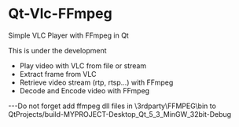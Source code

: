 # Qt-Vlc-FFmpeg
Simple VLC Player with FFmpeg in Qt

This is under the development

- Play video with VLC from file or stream
- Extract frame from VLC
- Retrieve video stream (rtp, rtsp...) with FFmpeg
- Decode and Encode video with FFmpeg

---Do not forget add ffmpeg dll files in \3rdparty\FFMPEG\bin to QtProjects/build-MYPROJECT-Desktop_Qt_5_3_MinGW_32bit-Debug
